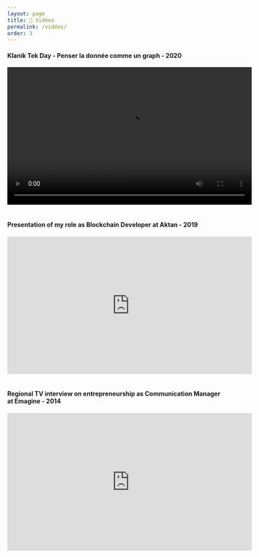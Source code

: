 ```yaml
---
layout: page
title: 🎥 Vidéos
permalink: /vidéos/
order: 3
---
```


<h4 class="text-center">Klanik Tek Day - Penser la donnée comme un graph - 2020</h4> 

<div class="text-center">
    <video  width="560" height="315" type="video/mp4" class="u-max-full-width jw-video jw-reset" tabindex="-1" disableremoteplayback="" webkit-playsinline="" playsinline="" src="https://cdn.recordingassets.logmeininc.com/4225666581200427013/5131377189953001477/35723bea-2a92-4c03-8e13-b5c8f0787106/recording/4328390660302357760/transcode/4328390660302357760.mp4?Policy=eyJTdGF0ZW1lbnQiOiBbeyJSZXNvdXJjZSI6Imh0dHBzOi8vY2RuLnJlY29yZGluZ2Fzc2V0cy5sb2dtZWluaW5jLmNvbS80MjI1NjY2NTgxMjAwNDI3MDEzLzUxMzEzNzcxODk5NTMwMDE0NzcvMzU3MjNiZWEtMmE5Mi00YzAzLThlMTMtYjVjOGYwNzg3MTA2LyoiLCJDb25kaXRpb24iOnsiRGF0ZUxlc3NUaGFuIjp7IkFXUzpFcG9jaFRpbWUiOjE2MTg1OTcwMzd9LCJJcEFkZHJlc3MiOnsiQVdTOlNvdXJjZUlwIjoiMC4wLjAuMC8wIn19fV19&amp;Signature=NFJl23HCvC1EizEno6~nmjD4-j5PFSBtCRO5Fg5D0Q7v4-4sFlHH0fmMr6AcDolYT4LM9bb4mumO-SC6ssZ1v4jFqQ3RV7UgXpj5qNSD0iIg7nwhy6p1mIvbNUurQFUhGxPtxWXaASm7dMZQL8SgKrb1Cru5FlCGnXOenlIsqBxLIjm-r4TiPyURniYV3c-bmwtPxOtL~Y4N1ixzf6OsRIXjzszEYYy7FvS7deqDXgsiMqVoCjW~9QH5Cc0~V4y6py3e85171YPDUF7bHUY0u98hHGzyRFa1XbayXNNpG4iXPI5sjeJamwyITsKel9RPnG8BslaUZS-1w-V31XhteA__&amp;Key-Pair-Id=APKAI2Z3PWL3BWDDZ5IA&amp;response-content-disposition=attachment#t=25" controls></video>
</div>
<br>

<h4 class="text-center">Presentation of my role as Blockchain Developer at Aktan - 2019</h4> 

<div class="text-center u-max-full-width">
    <iframe class="u-max-full-width" width="560" height="315" src="https://www.youtube-nocookie.com/embed/Ytgaf93XQjs?start=50" title="YouTube video player" frameborder="0" allow="accelerometer; autoplay; clipboard-write; encrypted-media; gyroscope; picture-in-picture" allowfullscreen></iframe>
</div>
<br>

<h4 class="text-center">Regional TV interview on entrepreneurship as Communication Manager at Emagine - 2014</h4> 

<div class="text-center u-max-full-width">
    <p>
        <iframe class="u-max-full-width" width="560" height="315" src="https://www.youtube-nocookie.com/embed/MhcxFcqEkg0?start=613" title="YouTube video player" frameborder="0" allow="accelerometer; autoplay; clipboard-write; encrypted-media; gyroscope; picture-in-picture" allowfullscreen></iframe>
    </p>
</div>
<br>

